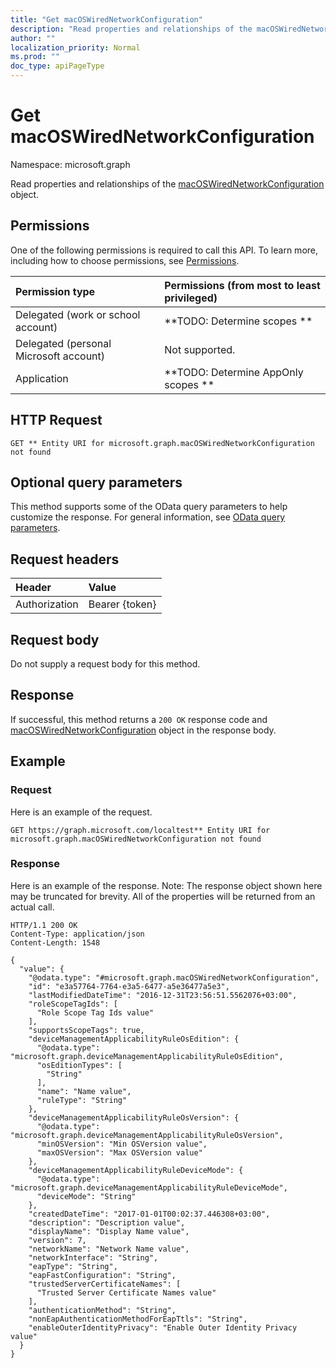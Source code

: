 ```yaml
---
title: "Get macOSWiredNetworkConfiguration"
description: "Read properties and relationships of the macOSWiredNetworkConfiguration object."
author: ""
localization_priority: Normal
ms.prod: ""
doc_type: apiPageType
---
```


# Get macOSWiredNetworkConfiguration

Namespace: microsoft.graph

Read properties and relationships of the [macOSWiredNetworkConfiguration](../resources/macoswirednetworkconfiguration.md) object.

## Permissions
One of the following permissions is required to call this API. To learn more, including how to choose permissions, see [Permissions](/concepts/permissions-reference.md).

|Permission type|Permissions (from most to least privileged)|
|:---|:---|
|Delegated (work or school account)|**TODO: Determine scopes **|
|Delegated (personal Microsoft account)|Not supported.|
|Application|**TODO: Determine AppOnly scopes **|

## HTTP Request
<!-- {
  "blockType": "ignored"
}
-->
``` http
GET ** Entity URI for microsoft.graph.macOSWiredNetworkConfiguration not found
```

## Optional query parameters
This method supports some of the OData query parameters to help customize the response. For general information, see [OData query parameters](/graph/query-parameters).

## Request headers
|Header|Value|
|:---|:---|
|Authorization|Bearer {token}|

## Request body
Do not supply a request body for this method.

## Response
If successful, this method returns a `200 OK` response code and [macOSWiredNetworkConfiguration](../resources/macoswirednetworkconfiguration.md) object in the response body.

## Example

### Request
Here is an example of the request.
<!-- {
  "blockType": "request",
  "name": "get_macoswirednetworkconfiguration"
}
-->
``` http
GET https://graph.microsoft.com/localtest** Entity URI for microsoft.graph.macOSWiredNetworkConfiguration not found
```

### Response
Here is an example of the response. Note: The response object shown here may be truncated for brevity. All of the properties will be returned from an actual call.
<!-- {
  "blockType": "response",
  "truncated": true,
  "@odata.type": "microsoft.graph.macOSWiredNetworkConfiguration"
}
-->
``` http
HTTP/1.1 200 OK
Content-Type: application/json
Content-Length: 1548

{
  "value": {
    "@odata.type": "#microsoft.graph.macOSWiredNetworkConfiguration",
    "id": "e3a57764-7764-e3a5-6477-a5e36477a5e3",
    "lastModifiedDateTime": "2016-12-31T23:56:51.5562076+03:00",
    "roleScopeTagIds": [
      "Role Scope Tag Ids value"
    ],
    "supportsScopeTags": true,
    "deviceManagementApplicabilityRuleOsEdition": {
      "@odata.type": "microsoft.graph.deviceManagementApplicabilityRuleOsEdition",
      "osEditionTypes": [
        "String"
      ],
      "name": "Name value",
      "ruleType": "String"
    },
    "deviceManagementApplicabilityRuleOsVersion": {
      "@odata.type": "microsoft.graph.deviceManagementApplicabilityRuleOsVersion",
      "minOSVersion": "Min OSVersion value",
      "maxOSVersion": "Max OSVersion value"
    },
    "deviceManagementApplicabilityRuleDeviceMode": {
      "@odata.type": "microsoft.graph.deviceManagementApplicabilityRuleDeviceMode",
      "deviceMode": "String"
    },
    "createdDateTime": "2017-01-01T00:02:37.446308+03:00",
    "description": "Description value",
    "displayName": "Display Name value",
    "version": 7,
    "networkName": "Network Name value",
    "networkInterface": "String",
    "eapType": "String",
    "eapFastConfiguration": "String",
    "trustedServerCertificateNames": [
      "Trusted Server Certificate Names value"
    ],
    "authenticationMethod": "String",
    "nonEapAuthenticationMethodForEapTtls": "String",
    "enableOuterIdentityPrivacy": "Enable Outer Identity Privacy value"
  }
}
```

